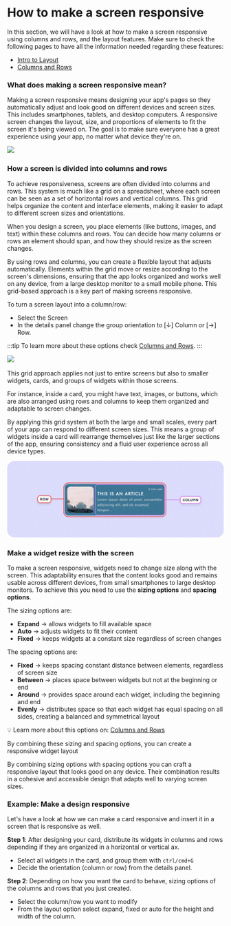 # How to make a screen responsive

In this section, we will have a look at how to make a screen responsive using columns and rows, and the layout features. 
Make sure to check the following pages to have all the information needed regarding these features:

- [Intro to Layout](../ui/layout/intro_layout.md)
- [Columns and Rows](../ui/layout/rows_and_columns.md)

### What does making a screen responsive mean?

Making a screen responsive means designing your app's pages so they automatically adjust and look good on different devices and screen sizes. This includes smartphones, tablets, and desktop computers. A responsive screen changes the layout, size, and proportions of elements to fit the screen it's being viewed on. The goal is to make sure everyone has a great experience using your app, no matter what device they're on.

![](./img/different-screens.png)


### How a screen is divided into columns and rows

To achieve responsiveness, screens are often divided into columns and rows. This system is much like a grid on a spreadsheet, where each screen can be seen as a set of horizontal rows and vertical columns. This grid helps organize the content and interface elements, making it easier to adapt to different screen sizes and orientations.

When you design a screen, you place elements (like buttons, images, and text) within these columns and rows. You can decide how many columns or rows an element should span, and how they should resize as the screen changes.

By using rows and columns, you can create a flexible layout that adjusts automatically. Elements within the grid move or resize according to the screen's dimensions, ensuring that the app looks organized and works well on any device, from a large desktop monitor to a small mobile phone. This grid-based approach is a key part of making screens responsive.

To turn a screen layout into a column/row:
- Select the Screen
- In the details panel change the group orientation to [↓] Column or [→] Row.

:::tip
To learn more about these options check [Columns and Rows](../ui/layout/rows_and_columns.md).
:::

![](./img/columns-rows-screen.png)


This grid approach applies not just to entire screens but also to smaller widgets, cards, and groups of widgets within those screens.

For instance, inside a card, you might have text, images, or buttons, which are also arranged using rows and columns to keep them organized and adaptable to screen changes.

By applying this grid system at both the large and small scales, every part of your app can respond to different screen sizes. This means a group of widgets inside a card will rearrange themselves just like the larger sections of the app, ensuring consistency and a fluid user experience across all device types.

![](./img/card-column-row.png)


### Make a widget resize with the screen

To make a screen responsive, widgets need to change size along with the screen. This adaptability ensures that the content looks good and remains usable across different devices, from small smartphones to large desktop monitors.
To achieve this you need to use the **sizing options** and **spacing options**.

The sizing options are:

- **Expand** → allows widgets to fill available space
- **Auto** → adjusts widgets to fit their content
- **Fixed** → keeps widgets at a constant size regardless of screen changes

The spacing options are:

- **Fixed** → keeps spacing constant distance between elements, regardless of screen size
- **Between** → places space between widgets but not at the beginning or end
- **Around** → provides space around each widget, including the beginning and end
- **Evenly** → distributes space so that each widget has equal spacing on all sides, creating a balanced and symmetrical layout

💡 Learn more about this options on: [Columns and Rows](../ui/layout/rows_and_columns.md)


By combining these sizing and spacing options, you can create a responsive widget layout

By combining sizing options with spacing options you can craft a responsive layout that looks good on any device. Their combination results in a cohesive and accessible design that adapts well to varying screen sizes.

### Example: Make a design responsive

Let's have a look at how we can make a card responsive and insert it in a screen that is responsive as well.

**Step 1**: After designing your card, distribute its widgets in columns and rows depending if they are organized in a horizontal or vertical ax.
- Select all widgets in the card, and group them with `ctrl/cmd+G`
- Decide the orientation (column or row) from the details panel.

**Step 2**: Depending on how you want the card to behave, sizing options of the columns and rows that you just created.
- Select the column/row you want to modify
- From the layout option select expand, fixed or auto for the height and width of the column.



